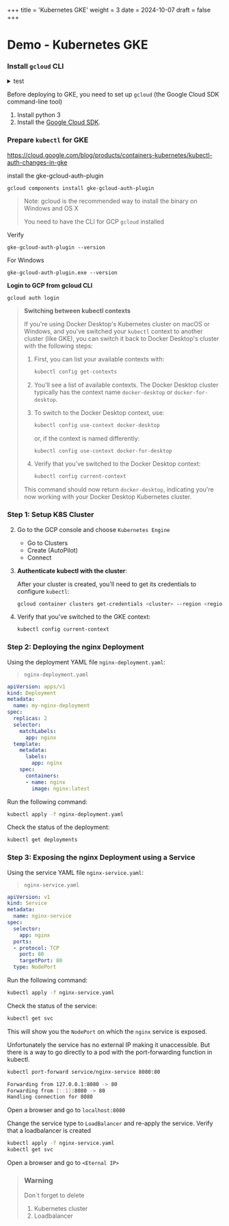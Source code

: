 +++
title = 'Kubernetes GKE'
weight = 3
date = 2024-10-07
draft = false
+++

# Demo - Kubernetes GKE

### Install `gcloud` CLI

<details>
<summary> test</summary>
random test text
</details>

Before deploying to GKE, you need to set up `gcloud` (the Google Cloud SDK command-line tool)

1. Install python 3
1. Install the [Google Cloud SDK](https://cloud.google.com/sdk/docs/install).

### Prepare `kubectl` for GKE

https://cloud.google.com/blog/products/containers-kubernetes/kubectl-auth-changes-in-gke

install the gke-gcloud-auth-plugin

`gcloud components install gke-gcloud-auth-plugin`

> Note: gcloud is the recommended way to install the binary on Windows and OS X
> 
> You need to have the CLI for GCP `gcloud` installed

Verify

`gke-gcloud-auth-plugin --version`

For Windows

`gke-gcloud-auth-plugin.exe --version`

**Login to GCP from gcloud CLI**

`gcloud auth login`

> **Switching between kubectl contexts**
> 
> If you're using Docker Desktop's Kubernetes cluster on macOS or Windows, and you've switched your `kubectl` context to another cluster (like GKE), you can switch it back to Docker Desktop's cluster with the following steps:
> 
> 1. First, you can list your available contexts with:
> 
> 
>     ```bash
>     kubectl config get-contexts
>     ```
> 
> 2. You'll see a list of available contexts. The Docker Desktop cluster typically has the context name `docker-desktop` or `docker-for-desktop`.
> 
> 3. To switch to the Docker Desktop context, use:
> 
> 
>     ```bash
>     kubectl config use-context docker-desktop
>     ```
>     or, if the context is named differently:
>     
>     ```bash
>     kubectl config use-context docker-for-desktop
>     ```
> 
> 4. Verify that you've switched to the Docker Desktop context:
> 
> 
>     ```bash
>     kubectl config current-context
>     ```
> 
> This command should now return `docker-desktop`, indicating you're now working with your Docker Desktop Kubernetes cluster.
> 
> 

### **Step 1: Setup K8S Cluster**

2. Go to the GCP console and choose `Kubernetes Engine`

   - Go to Clusters
   - Create (AutoPilot)
   - Connect

4. **Authenticate kubectl with the cluster**:

   After your cluster is created, you'll need to get its credentials to configure `kubectl`:

   ```bash
   gcloud container clusters get-credentials <cluster> --region <region> --project <project>
   ```
4. Verify that you've switched to the GKE context:
 
   ```bash
   kubectl config current-context
   ```

### **Step 2: Deploying the nginx Deployment**

Using the deployment YAML file `nginx-deployment.yaml`:

> `nginx-deployment.yaml`

```yaml
apiVersion: apps/v1
kind: Deployment
metadata:
  name: my-nginx-deployment
spec:
  replicas: 2
  selector:
    matchLabels:
      app: nginx
  template:
    metadata:
      labels:
        app: nginx
    spec:
      containers:
      - name: nginx
        image: nginx:latest
```

Run the following command:

```bash
kubectl apply -f nginx-deployment.yaml
```

Check the status of the deployment:

```bash
kubectl get deployments
```

### **Step 3: Exposing the nginx Deployment using a Service**

Using the service YAML file `nginx-service.yaml`:

> `nginx-service.yaml`

```yaml
apiVersion: v1
kind: Service
metadata:
  name: nginx-service
spec:
  selector:
    app: nginx
  ports:
  - protocol: TCP
    port: 80
    targetPort: 80
  type: NodePort
```

Run the following command:

```bash
kubectl apply -f nginx-service.yaml
```

Check the status of the service:

```bash
kubectl get svc
```

This will show you the `NodePort` on which the `nginx` service is exposed. 

Unfortunately the service has no external IP making it unaccessible. But there is a way to go directly to a pod with the port-forwarding function in kubectl.

```bash
kubectl port-forward service/nginx-service 8080:80

Forwarding from 127.0.0.1:8080 -> 80
Forwarding from [::1]:8080 -> 80
Handling connection for 8080
```
Open a browser and go to `localhost:8080`


Change the service type to `LoadBalancer` and re-apply the service. Verify that a loadbalancer is created

```bash
kubectl apply -f nginx-service.yaml
kubectl get svc
```
Open a browser and go to `<Eternal IP>`



> ### **Warning**
> 
> Don´t forget to delete
> 
> 1. Kubernetes cluster
> 1. Loadbalancer
